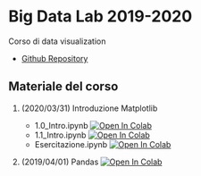 # Big Data Lab 2019-2020
Corso di data visualization 

* [Github Repository](https://github.com/visiont3lab/data-visualization)

## Materiale del corso

1. (2020/03/31) Introduzione Matplotlib 
    * 1.0_Intro.ipynb [![Open In Colab](https://colab.research.google.com/assets/colab-badge.svg)](https://colab.research.google.com/github/visiont3lab/data-visualization/blob/master/courses/01_Intro/1.0_Intro.ipynb)
    * 1.1_Intro.ipynb [![Open In Colab](https://colab.research.google.com/assets/colab-badge.svg)](https://colab.research.google.com/github/visiont3lab/data-visualization/blob/master/courses/01_Intro/1.1_Intro.ipynb)
    * Esercitazione.ipynb [![Open In Colab](https://colab.research.google.com/assets/colab-badge.svg)](https://colab.research.google.com/github/visiont3lab/data-visualization/blob/master/courses/01_Intro/Esercitazione.ipynb)

2. (2019/04/01) Pandas [![Open In Colab](https://colab.research.google.com/assets/colab-badge.svg)](https://colab.research.google.com/github/visiont3lab/data-visualization/blob/master/02_Pandas/Pandas.ipynb)